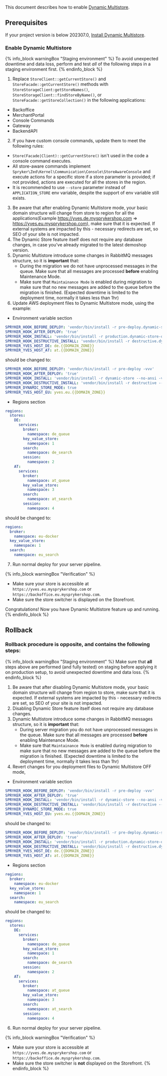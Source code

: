 This document describes how to enable [Dynamic Multistore](/docs/pbc/all/dynamic-multistore/{{page.version}}/base-shop/dynamic-multistore-feature-overview.html).

## Prerequisites

If your project version is below 202307.0, [Install Dynamic Multistore](/docs/pbc/all/dynamic-multistore/202410.0/base-shop/install-dynamic-multistore.html).

### Enable Dynamic Multistore

{% info_block warningBox "Staging environment" %}
To avoid unexpected downtime and data loss, perform and test *all* of the following steps in a staging environment first.
{% endinfo_block %}



1. Replace `StoreClient::getCurrentStore()` and `StoreFacade::getCurrentStore()` methods with `StoreStorageClient:getStoreNames()`, `StoreStorageClient::findStoreByName()`, or `StoreFacade::getStoreCollection()` in the following applications:
  * Backoffice
  * MerchantPortal
  * Console Commands
  * Gateway
  * BackendAPI

2. If you have custom console commands, update them to meet the following rules:
- `Store(Facade|Client)::getCurrentStore()` isn't used in the code a console command executes.
- All store-aware commands implement `Spryker\Zed\Kernel\Communication\Console\StoreAwareConsole` and execute actions for a specific store if a store parameter is provided; if not provided, actions are executed for all the stores in the region.
- It is recommended to use `--store` parameter instead of `APPLICATION_STORE` env variable, despite the support of env variable still exists.
3. Be aware that after enabling Dynamic Multistore mode, your basic domain structure will change from store to region for all the applications(Example https://yves.de.mysprykershop.com => https://yves.eu.mysprykershop.com), make sure that it is expected. If external systems are impacted by this - necessary redirects are set, so SEO of your site is not impacted.
4. The Dynamic Store feature itself does not require any database changes, in case you've already migrated to the latest demoshop version.
5. Dynamic Multistore introduce some changes in RabbitMQ messages structure, so it is **important** that:
   - During the migration we do not have unprocessed messages in the queue. Make sure that all messages are processed **before** enabling Maintenance Mode.
   - Make sure that `Maintainance Mode` is enabled during migration to make sure that no new messages are added to the queue before the migration is finished.
   (Expected downtime is limited to the deployment time, normally it takes less than 1hr)
6. Update AWS deployment files to Dynamic Multistore mode, using the example:
- Environment variable section
```yaml
SPRYKER_HOOK_BEFORE_DEPLOY: 'vendor/bin/install -r pre-deploy.dynamic-store-off -vvv'
SPRYKER_HOOK_AFTER_DEPLOY: 'true'
SPRYKER_HOOK_INSTALL: 'vendor/bin/install -r production.dynamic-store-off --no-ansi -vvv'
SPRYKER_HOOK_DESTRUCTIVE_INSTALL: 'vendor/bin/install -r destructive.dynamic-store-off --no-ansi -vvv'
SPRYKER_YVES_HOST_DE: de.{{DOMAIN_ZONE}}
SPRYKER_YVES_HOST_AT: at.{{DOMAIN_ZONE}}
```

should be changed to:

```yaml
SPRYKER_HOOK_BEFORE_DEPLOY: 'vendor/bin/install -r pre-deploy -vvv'
SPRYKER_HOOK_AFTER_DEPLOY: 'true'
SPRYKER_HOOK_INSTALL: 'vendor/bin/install -r dynamic-store --no-ansi -vvv'
SPRYKER_HOOK_DESTRUCTIVE_INSTALL: 'vendor/bin/install -r destructive --no-ansi -vvv'
SPRYKER_DYNAMIC_STORE_MODE: true
SPRYKER_YVES_HOST_EU: yves.eu.{{DOMAIN_ZONE}}
```
- Regions section
```yaml
regions:
  stores:
    DE:
      services:
        broker:
          namespace: de_queue
        key_value_store:
          namespace: 1
        search:
          namespace: de_search
        session:
          namespace: 2
    AT:
      services:
        broker:
          namespace: at_queue
        key_value_store:
          namespace: 3
        search:
          namespace: at_search
        session:
          namespace: 4
```
should be changed to:

```yaml
regions:
  broker:
    namespace: eu-docker
  key_value_store:
    namespace: 1
  search:
    namespace: eu_search
```

7. Run normal deploy for your server pipeline.


{% info_block warningBox "Verification" %}
- Make sure your store is accessible at `https://yves.eu.mysprykershop.com` or `https://backoffice.eu.mysprykershop.com`.
- Make sure the store switcher is displayed on the Storefront.


Congratulations! Now you have Dynamic Multistore feature up and running.
{% endinfo_block %}

## Rollback

### Rollback procedure is opposite, and contains the following steps:

{% info_block warningBox "Staging environment" %}
Make sure that **all** steps above are performed (and fully tested) on staging before applying it on production setup, to avoid unexpected downtime and data loss.
{% endinfo_block %}

1. Be aware that after disabling Dynamic Multistore mode, your basic domain structure will change from region to store, make sure that it is expected. If external systems are impacted by this - necessary redirects are set, so SEO of your site is not impacted.
2. Disabling Dynamic Store feature itself does not require any database changes.
3. Dynamic Multistore introduce some changes in RabbitMQ messages structure, so it is **important** that:
    - During server migration you do not have unprocessed messages in the queue. Make sure that all messages are processed **before** enabling Maintenance Mode.
    - Make sure that `Maintainance Mode` is enabled during migration to make sure that no new messages are added to the queue before the migration is finished.
      (Expected downtime is limited to the deployment time, normally it takes less than 1hr)
4. Revert changes for you deployment files to Dynamic Multistore OFF mode,
- Environment variable section
```yaml
SPRYKER_HOOK_BEFORE_DEPLOY: 'vendor/bin/install -r pre-deploy -vvv'
SPRYKER_HOOK_AFTER_DEPLOY: 'true'
SPRYKER_HOOK_INSTALL: 'vendor/bin/install -r dynamic-store --no-ansi -vvv'
SPRYKER_HOOK_DESTRUCTIVE_INSTALL: 'vendor/bin/install -r destructive --no-ansi -vvv'
SPRYKER_DYNAMIC_STORE_MODE: true
SPRYKER_YVES_HOST_EU: yves.eu.{{DOMAIN_ZONE}}
```
should be changed to:
```yaml
SPRYKER_HOOK_BEFORE_DEPLOY: 'vendor/bin/install -r pre-deploy.dynamic-store-off -vvv'
SPRYKER_HOOK_AFTER_DEPLOY: 'true'
SPRYKER_HOOK_INSTALL: 'vendor/bin/install -r production.dynamic-store-off --no-ansi -vvv'
SPRYKER_HOOK_DESTRUCTIVE_INSTALL: 'vendor/bin/install -r destructive.dynamic-store-off --no-ansi -vvv'
SPRYKER_YVES_HOST_DE: de.{{DOMAIN_ZONE}}
SPRYKER_YVES_HOST_AT: at.{{DOMAIN_ZONE}}
```

- Regions section
```yaml
regions:
  broker:
    namespace: eu-docker
  key_value_store:
    namespace: 1
  search:
    namespace: eu_search
```
should be changed to:
```yaml
regions:
  stores:
    DE:
      services:
        broker:
          namespace: de_queue
        key_value_store:
          namespace: 1
        search:
          namespace: de_search
        session:
          namespace: 2
    AT:
      services:
        broker:
          namespace: at_queue
        key_value_store:
          namespace: 3
        search:
          namespace: at_search
        session:
          namespace: 4
```

6. Run normal deploy for your server pipeline.

{% info_block warningBox "Verification" %}
- Make sure your store is accessible at `https://yves.de.mysprykershop.com` or `https://backoffice.de.mysprykershop.com`.
- Make sure the store switcher is **not** displayed on the Storefront.
{% endinfo_block %}

